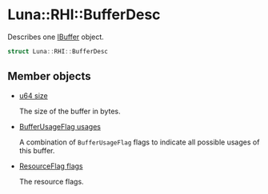 # Luna::RHI::BufferDesc
Describes one [IBuffer](struct_luna_1_1_r_h_i_1_1_i_buffer.md) object. 

```c++
struct Luna::RHI::BufferDesc
```

## Member objects
* [u64 size](struct_luna_1_1_r_h_i_1_1_buffer_desc_1ad3aa5c6909d7fbfc6e5ae6e652f06934.md)

    The size of the buffer in bytes. 

* [BufferUsageFlag usages](struct_luna_1_1_r_h_i_1_1_buffer_desc_1a411d1b769a65601f23e88cdcfe21c418.md)

    A combination of `BufferUsageFlag` flags to indicate all possible usages of this buffer. 

* [ResourceFlag flags](struct_luna_1_1_r_h_i_1_1_buffer_desc_1a594bd04420fa22ac6308d9958fd3cb8b.md)

    The resource flags. 

